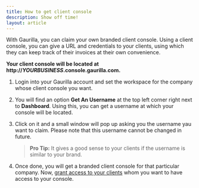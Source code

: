 ```yaml
---
title: How to get client console
description: Show off time!
layout: article
---
```

With Gaurilla, you can claim your own branded client console. Using a client console, you can give a URL and credentials to your clients, using which they can keep track of their invoices at their own convenience.

**Your client console will be located at http://*YOURBUSINESS*.console.gaurilla.com.**

1. Login into your Gaurilla account and set the workspace for the company whose client console you want.

2. You will find an option **Get An Username** at the top left corner right next to **Dashboard**. Using this, you can get a username at which your console will be located.

3. Click on it and a small window will pop up asking you the username yau want to claim. Please note that this username cannot be changed in future.

	> **Pro Tip:** It gives a good sense to your clients if the username is similar to your brand.

4. Once done, you will get a branded client console for that particular company. Now, [grant access to your clients]({{site.url}}/articles/how-to-grant-access-to-clients-for-console) whom you want to have access to your console.
